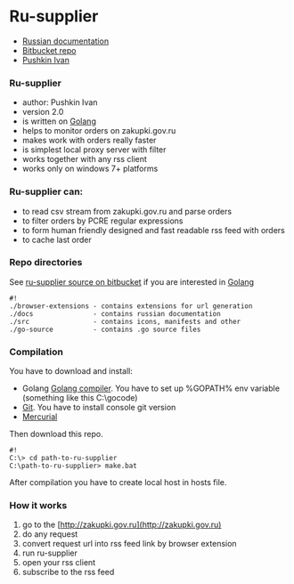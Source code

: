 # Ru-supplier #

* [Russian documentation](docs/index.html)
* [Bitbucket repo](https://bitbucket.org/pushkin_ivan/ru-supplier)
* [Pushkin Ivan](mailto://pushkin13@bk.ru)

### Ru-supplier ###

* author: Pushkin Ivan
* version 2.0
* is written on [Golang](http://golang.org)
* helps to monitor orders on zakupki.gov.ru
* makes work with orders really faster
* is simplest local proxy server with filter
* works together with any rss client
* works only on windows 7+ platforms

### Ru-supplier can: ###

* to read csv stream from zakupki.gov.ru and parse orders
* to filter orders by PCRE regular expressions
* to form human friendly designed and fast readable rss feed with orders
* to cache last order

### Repo directories ###
See [ru-supplier source on bitbucket](https://bitbucket.org/pushkin_ivan/ru-supplier) if you are interested in [Golang](http://golang.org)

```
#!
./browser-extensions - contains extensions for url generation
./docs               - contains russian documentation
./src                - contains icons, manifests and other
./go-source          - contains .go source files
```

### Compilation ###

You have to download and install:

* Golang [Golang compiler](http://golang.org/doc/install). You have to set up %GOPATH% env variable (something like this C:\gocode)
* [Git](http://git-scm.com/downloads). You have to install console git version
* [Mercurial](http://mercurial.selenic.com/wiki/Download)

Then download this repo.

```
#!
C:\> cd path-to-ru-supplier
C:\path-to-ru-supplier> make.bat
```

After compilation you have to create local host in hosts file.

### How it works ###
1. go to the [http://zakupki.gov.ru](http://zakupki.gov.ru)
2. do any request
3. convert request url into rss feed link by browser extension
4. run ru-supplier
5. open your rss client
6. subscribe to the rss feed
